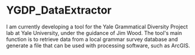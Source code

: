 # YGDP_DataExtractor

I am currently developing a tool for the Yale Grammatical Diversity Project lab at Yale University, under the guidance of Jim Wood. The tool's main function is to retrieve data from a local grammar survey database and generate a file that can be used with processing software, such as ArcGIS.
